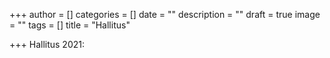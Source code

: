 +++
author = []
categories = []
date = ""
description = ""
draft = true
image = ""
tags = []
title = "Hallitus"

+++
Hallitus 2021: